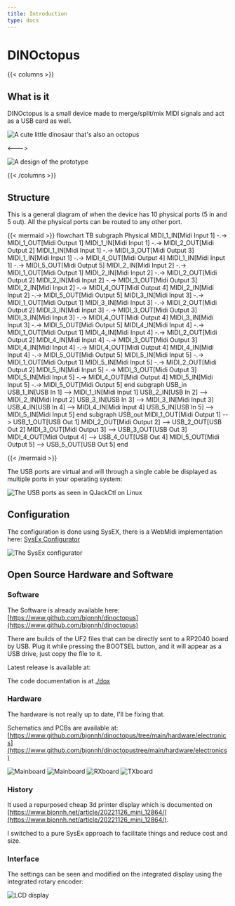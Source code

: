 ```yaml
---
title: Introduction
type: docs
---
```


# DINOctopus

{{< columns >}}
## What is it

DINOctopus is a small device made to merge/split/mix MIDI signals and act as a USB card as well.

![A cute little dinosaur that's also an octopus](./images/logo.svg)

<--->

![A design of the prototype](./images/cad.jpeg)

{{< /columns >}}


## Structure

This is a general diagram of when the device has 10 physical ports (5 in and 5 out).
All the physical ports can be routed to any other port. 

{{< mermaid >}}
flowchart TB
subgraph Physical
MIDI_1_IN[Midi Input 1] -.-> MIDI_1_OUT[Midi Output 1]
MIDI_1_IN[Midi Input 1] -.-> MIDI_2_OUT[Midi Output 2]
MIDI_1_IN[Midi Input 1] -.-> MIDI_3_OUT[Midi Output 3]
MIDI_1_IN[Midi Input 1] -.-> MIDI_4_OUT[Midi Output 4]
MIDI_1_IN[Midi Input 1] -.-> MIDI_5_OUT[Midi Output 5]
MIDI_2_IN[Midi Input 2] -.-> MIDI_1_OUT[Midi Output 1]
MIDI_2_IN[Midi Input 2] -.-> MIDI_2_OUT[Midi Output 2]
MIDI_2_IN[Midi Input 2] -.-> MIDI_3_OUT[Midi Output 3]
MIDI_2_IN[Midi Input 2] -.-> MIDI_4_OUT[Midi Output 4]
MIDI_2_IN[Midi Input 2] -.-> MIDI_5_OUT[Midi Output 5]
MIDI_3_IN[Midi Input 3] -.-> MIDI_1_OUT[Midi Output 1]
MIDI_3_IN[Midi Input 3] -.-> MIDI_2_OUT[Midi Output 2]
MIDI_3_IN[Midi Input 3] -.-> MIDI_3_OUT[Midi Output 3]
MIDI_3_IN[Midi Input 3] -.-> MIDI_4_OUT[Midi Output 4]
MIDI_3_IN[Midi Input 3] -.-> MIDI_5_OUT[Midi Output 5]
MIDI_4_IN[Midi Input 4] -.-> MIDI_1_OUT[Midi Output 1]
MIDI_4_IN[Midi Input 4] -.-> MIDI_2_OUT[Midi Output 2]
MIDI_4_IN[Midi Input 4] -.-> MIDI_3_OUT[Midi Output 3]
MIDI_4_IN[Midi Input 4] -.-> MIDI_4_OUT[Midi Output 4]
MIDI_4_IN[Midi Input 4] -.-> MIDI_5_OUT[Midi Output 5]
MIDI_5_IN[Midi Input 5] -.-> MIDI_1_OUT[Midi Output 1]
MIDI_5_IN[Midi Input 5] -.-> MIDI_2_OUT[Midi Output 2]
MIDI_5_IN[Midi Input 5] -.-> MIDI_3_OUT[Midi Output 3]
MIDI_5_IN[Midi Input 5] -.-> MIDI_4_OUT[Midi Output 4]
MIDI_5_IN[Midi Input 5] -.-> MIDI_5_OUT[Midi Output 5]
end
subgraph USB_in
USB_1_IN[USB In 1] --> MIDI_1_IN[Midi Input 1]
USB_2_IN[USB In 2] --> MIDI_2_IN[Midi Input 2]
USB_3_IN[USB In 3] --> MIDI_3_IN[Midi Input 3]
USB_4_IN[USB In 4] --> MIDI_4_IN[Midi Input 4]
USB_5_IN[USB In 5] --> MIDI_5_IN[Midi Input 5]
end
subgraph USB_out
MIDI_1_OUT[Midi Output 1] --> USB_1_OUT[USB Out 1]
MIDI_2_OUT[Midi Output 2] --> USB_2_OUT[USB Out 2]
MIDI_3_OUT[Midi Output 3] --> USB_3_OUT[USB Out 3]
MIDI_4_OUT[Midi Output 4] --> USB_4_OUT[USB Out 4]
MIDI_5_OUT[Midi Output 5] --> USB_5_OUT[USB Out 5]
end

{{< /mermaid >}}

The USB ports are virtual and will through a single cable be displayed as multiple ports in your operating system:

![The USB ports as seen in QJackCtl on Linux](./images/usb_midi.png)

## Configuration

The configuration is done using SysEX, there is a WebMidi implementation here:
[SysEx Configurator](./sysex-configurator)

![The SysEx configurator](./images/sysex-configurator.png)

## Open Source Hardware and Software
### Software
The Software is already available here: [https://www.github.com/bjonnh/dinoctopus](https://www.github.com/bjonnh/dinoctopus)

There are builds of the UF2 files that can be directly sent to a RP2040 board by USB.
Plug it while pressing the BOOTSEL button, and it will appear as a USB drive, just copy the file to it.

Latest release is available at:


The code documentation is at [./dox](./dox)

### Hardware

The hardware is not really up to date, I'll be fixing that.

Schematics and PCBs are available at: [https://www.github.com/bjonnh/dinoctopus/tree/main/hardware/electronics](https://www.github.com/bjonnh/dinoctopustree/main/hardware/electronics)

![Mainboard](https://github.com/bjonnh/dinoctopus/blob/main/hardware/electronics/main_board/3d.jpg?raw=true)
![Mainboard](https://github.com/bjonnh/dinoctopus/blob/main/hardware/electronics/main_board/3d-2.jpg?raw=true)
![RXboard](https://github.com/bjonnh/dinoctopus/blob/main/hardware/electronics/rx_board/3d.jpg?raw=true)
![TXboard](https://github.com/bjonnh/dinoctopus/blob/main/hardware/electronics/tx_board/3d.jpg)

### History

It used a repurposed cheap 3d printer display which is documented on [https://www.bjonnh.net/article/20221126_mini_12864/](https://www.bjonnh.net/article/20221126_mini_12864/). 

I switched to a pure SysEx approach to facilitate things and reduce cost and size.

### Interface

The settings can be seen and modified on the integrated display using the integrated rotary encoder:

![LCD display](./images/lcd.png)

